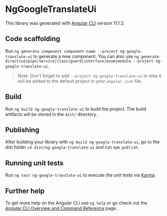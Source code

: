 # NgGoogleTranslateUi

This library was generated with [Angular CLI](https://github.com/angular/angular-cli) version 11.1.2.

## Code scaffolding

Run `ng generate component component-name --project ng-google-translate-ui` to generate a new component. You can also use `ng generate directive|pipe|service|class|guard|interface|enum|module --project ng-google-translate-ui`.
> Note: Don't forget to add `--project ng-google-translate-ui` or else it will be added to the default project in your `angular.json` file. 

## Build

Run `ng build ng-google-translate-ui` to build the project. The build artifacts will be stored in the `dist/` directory.

## Publishing

After building your library with `ng build ng-google-translate-ui`, go to the dist folder `cd dist/ng-google-translate-ui` and run `npm publish`.

## Running unit tests

Run `ng test ng-google-translate-ui` to execute the unit tests via [Karma](https://karma-runner.github.io).

## Further help

To get more help on the Angular CLI use `ng help` or go check out the [Angular CLI Overview and Command Reference](https://angular.io/cli) page.
